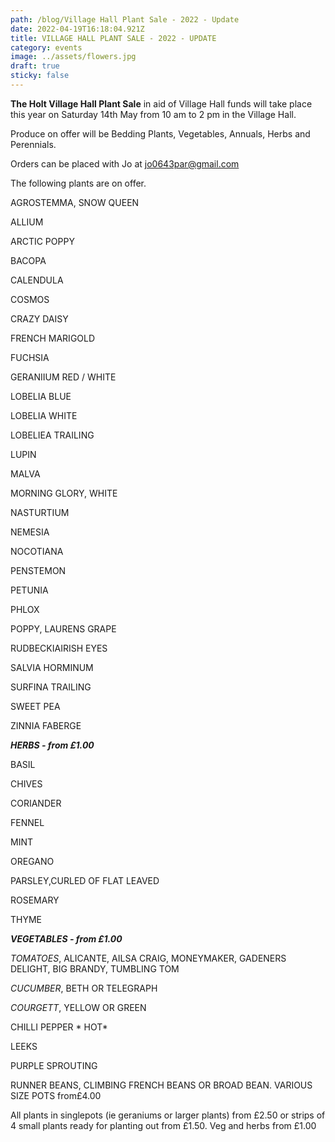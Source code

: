 ```yaml
---
path: /blog/Village Hall Plant Sale - 2022 - Update
date: 2022-04-19T16:18:04.921Z
title: VILLAGE HALL PLANT SALE - 2022 - UPDATE
category: events
image: ../assets/flowers.jpg
draft: true
sticky: false
---
```

**The Holt Village Hall Plant Sale** in aid of Village Hall funds will take place this year on Saturday 14th May from 10 am to 2 pm in the Village Hall.

Produce on offer will be Bedding Plants, Vegetables, Annuals, Herbs and Perennials.

Orders can be placed with Jo at [jo0643par@gmail.com](mailto:jo0643par@gmail.com) 

The following plants are on offer. 

AGROSTEMMA, SNOW QUEEN

ALLIUM

ARCTIC POPPY

BACOPA

CALENDULA

COSMOS

CRAZY DAISY

FRENCH MARIGOLD

FUCHSIA

GERANIIUM RED / WHITE

LOBELIA BLUE

LOBELIA WHITE

LOBELIEA TRAILING

LUPIN

MALVA

MORNING GLORY, WHITE

NASTURTIUM

NEMESIA

NOCOTIANA

PENSTEMON

PETUNIA

PHLOX

POPPY, LAURENS GRAPE

RUDBECKIAIRISH EYES

SALVIA HORMINUM

SURFINA TRAILING

SWEET PEA

ZINNIA FABERGE

***HERBS - from £1.00***

BASIL

CHIVES

CORIANDER

FENNEL

MINT

OREGANO

PARSLEY,CURLED OF FLAT LEAVED

ROSEMARY

THYME

***VEGETABLES - from £1.00***

*TOMATOES*, ALICANTE, AILSA CRAIG, MONEYMAKER, GADENERS DELIGHT, BIG BRANDY, TUMBLING TOM

*CUCUMBER*, BETH OR TELEGRAPH

*COURGETT*, YELLOW OR GREEN

CHILLI PEPPER * HOT*

LEEKS

PURPLE SPROUTING

RUNNER BEANS, CLIMBING FRENCH BEANS OR BROAD BEAN. VARIOUS SIZE POTS from£4.00

All plants in singlepots (ie geraniums or larger plants) from £2.50 or strips of 4 small plants ready for planting out from £1.50. Veg and herbs from £1.00